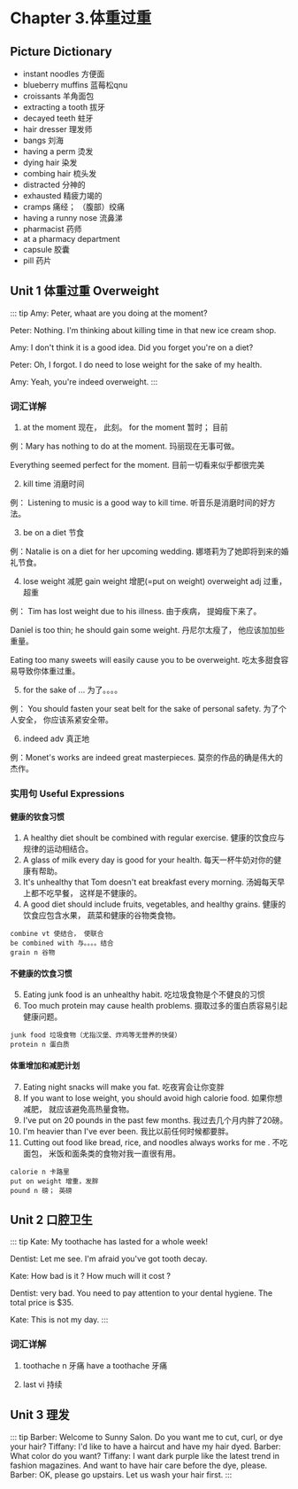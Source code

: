 # Chapter 3.体重过重

## Picture Dictionary
- instant noodles  方便面
- blueberry muffins 蓝莓松qnu
- croissants 羊角面包
- extracting a tooth 拔牙
- decayed teeth 蛀牙
- hair dresser 理发师
- bangs 刘海
- having a perm 烫发
- dying hair 染发
- combing hair 梳头发
- distracted 分神的
- exhausted 精疲力竭的
- cramps 痛经； （腹部）绞痛
- having a runny nose 流鼻涕
- pharmacist 药师
- at a pharmacy department
- capsule 胶囊
- pill 药片

## Unit 1 体重过重 Overweight
::: tip
Amy: Peter, whaat are you doing at the moment?

Peter: Nothing. I'm thinking about killing time in that new ice cream shop.

Amy: I don't think it is a good idea. Did you forget you're on a diet?

Peter: Oh, I forgot. I do need to lose weight for the sake of my health.

Amy: Yeah, you're indeed overweight.
:::

### 词汇详解
1. at the moment 现在， 此刻。  for the moment 暂时； 目前

例：Mary has nothing to do at the moment. 玛丽现在无事可做。

Everything seemed perfect for the moment. 目前一切看来似乎都很完美

2. kill time 消磨时间

例： Listening to music is a good way to kill time. 听音乐是消磨时间的好方法。

3. be on a diet 节食

例：Natalie is on a diet for her upcoming wedding. 娜塔莉为了她即将到来的婚礼节食。

4. lose weight 减肥   gain weight 增肥(=put on weight)  overweight adj 过重， 超重

例： Tim has lost weight due to his illness. 由于疾病， 提姆瘦下来了。

Daniel is too thin; he should gain some weight. 丹尼尔太瘦了， 他应该加加些重量。

Eating too many sweets will easily cause you to be overweight. 吃太多甜食容易导致你体重过重。

5. for the sake of ... 为了。。。。

例： You should fasten your seat belt for the sake of personal safety. 为了个人安全， 你应该系紧安全带。

6. indeed adv 真正地

例：Monet's works are indeed great masterpieces. 莫奈的作品的确是伟大的杰作。

### 实用句 Useful Expressions
#### 健康的钦食习惯
1. A healthy diet shoult be combined with regular exercise. 健康的饮食应与规律的运动相结合。
2. A glass of milk every day is good for your health. 每天一杯牛奶对你的健康有帮助。
3. It's unhealthy that Tom doesn't eat breakfast every morning. 汤姆每天早上都不吃早餐， 这样是不健康的。
4. A good diet should include fruits, vegetables, and healthy grains. 健康的饮食应包含水果， 蔬菜和健康的谷物类食物。
```
combine vt 使结合， 使联合
be combined with 与。。。。结合
grain n 谷物
```
#### 不健康的饮食习惯
5. Eating junk food is an unhealthy habit. 吃垃圾食物是个不健良的习惯
6. Too much protein may cause health problems. 摄取过多的蛋白质容易引起健康问题。
```
junk food 垃圾食物（尤指汉堡、炸鸡等无营养的快餐）
protein n 蛋白质
```

#### 体重增加和减肥计划
7. Eating night snacks will make you fat. 吃夜宵会让你变胖
8. If you want to lose weight, you should avoid high calorie food. 如果你想减肥， 就应该避免高热量食物。
9. I've put on 20 pounds in the past few months. 我过去几个月内胖了20磅。
10. I'm heavier than I've ever been. 我比以前任何时候都要胖。
11. Cutting out food like bread, rice, and noodles always works for me . 不吃面包， 米饭和面条类的食物对我一直很有用。

```
calorie n 卡路里
put on weight 增重，发胖
pound n 磅； 英磅
```

## Unit 2 口腔卫生

::: tip
Kate: My toothache has lasted for a whole week!

Dentist: Let me see. I'm afraid you've got tooth decay.

Kate: How bad is it ? How much will it cost ?

Dentist: very bad. You need to pay attention to your dental hygiene. The total price is $35.

Kate: This is not my day.
:::

### 词汇详解
1. toothache n 牙痛       have a toothache  牙痛

2. last vi 持续

## Unit 3 理发
::: tip
Barber: Welcome to Sunny Salon. Do you want me to cut, curl, or dye your
hair?
Tiffany: I'd like to have a haircut and have my hair dyed.
Barber: What color do you want?
Tiffany: I want dark purple like the latest trend in fashion magazines. And
want to have hair care before the dye, please.
Barber: OK, please go upstairs. Let us wash your hair first.
:::